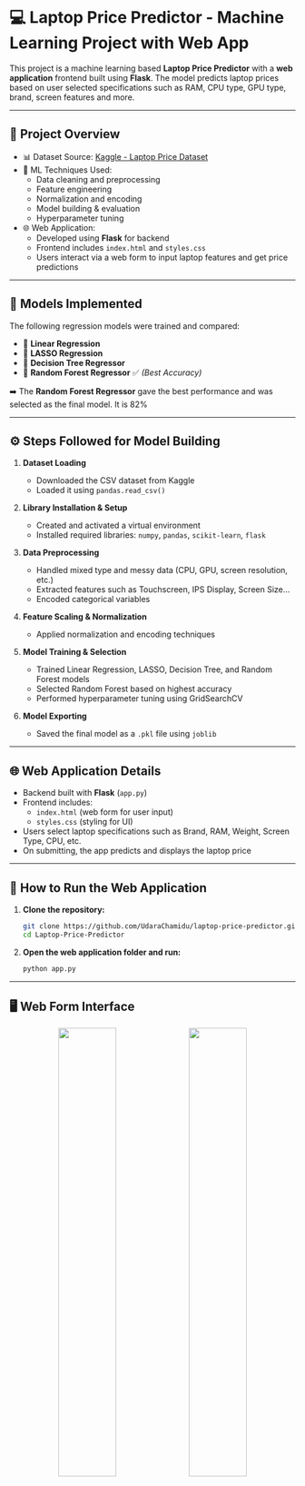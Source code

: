 # 💻 Laptop Price Predictor - Machine Learning Project with Web App

This project is a machine learning based **Laptop Price Predictor** with a **web application** frontend built using **Flask**. The model predicts laptop prices based on user selected specifications such as RAM, CPU type, GPU type, brand, screen features and more.

---

## 📌 Project Overview

- 📊 Dataset Source: [Kaggle - Laptop Price Dataset](https://www.kaggle.com/)
- 🔧 ML Techniques Used:
  - Data cleaning and preprocessing
  - Feature engineering
  - Normalization and encoding
  - Model building & evaluation
  - Hyperparameter tuning
- 🌐 Web Application:
  - Developed using **Flask** for backend
  - Frontend includes `index.html` and `styles.css`
  - Users interact via a web form to input laptop features and get price predictions

---

## 🧠 Models Implemented

The following regression models were trained and compared:
- 🔹 **Linear Regression**
- 🔹 **LASSO Regression**
- 🔹 **Decision Tree Regressor**
- 🔹 **Random Forest Regressor** ✅ *(Best Accuracy)*

➡️ The **Random Forest Regressor** gave the best performance and was selected as the final model. It is 82%

---

## ⚙️ Steps Followed for Model Building

1. **Dataset Loading**  
   - Downloaded the CSV dataset from Kaggle  
   - Loaded it using `pandas.read_csv()`

2. **Library Installation & Setup**  
   - Created and activated a virtual environment  
   - Installed required libraries: `numpy`, `pandas`, `scikit-learn`, `flask`

3. **Data Preprocessing**
   - Handled mixed type and messy data (CPU, GPU, screen resolution, etc.)
   - Extracted features such as Touchscreen, IPS Display, Screen Size...
   - Encoded categorical variables 

4. **Feature Scaling & Normalization**
   - Applied normalization and encoding techniques

5. **Model Training & Selection**
   - Trained Linear Regression, LASSO, Decision Tree, and Random Forest models
   - Selected Random Forest based on highest accuracy
   - Performed hyperparameter tuning using GridSearchCV

6. **Model Exporting**
   - Saved the final model as a `.pkl` file using `joblib`

---

## 🌐 Web Application Details

- Backend built with **Flask** (`app.py`)
- Frontend includes:
  - `index.html` (web form for user input)
  - `styles.css` (styling for UI)
- Users select laptop specifications such as Brand, RAM, Weight, Screen Type, CPU, etc.
- On submitting, the app predicts and displays the laptop price

---

## 🚀 How to Run the Web Application

1. **Clone the repository:**
   ```bash
   git clone https://github.com/UdaraChamidu/laptop-price-predictor.git
   cd Laptop-Price-Predictor
2. **Open the web application folder and run:**
   ```bash
   python app.py
   
---

## 🖥️ Web Form Interface

<p align="center">
  <img src="https://github.com/user-attachments/assets/f48ea3e4-ede3-487f-b380-beff05b12229" width="45%" />
  <img src="https://github.com/user-attachments/assets/159227d9-e2b8-434f-9dfe-483db504ee3f" width="45%" />
</p>




